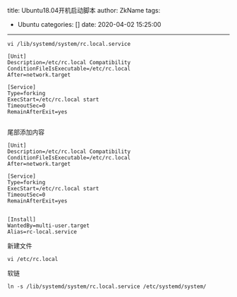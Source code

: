 title: Ubuntu18.04开机启动脚本
author: ZkName
tags:
  - Ubuntu
categories: []
date: 2020-04-02 15:25:00
---

```shell
vi /lib/systemd/system/rc.local.service

[Unit]
Description=/etc/rc.local Compatibility
ConditionFileIsExecutable=/etc/rc.local
After=network.target

[Service]
Type=forking
ExecStart=/etc/rc.local start
TimeoutSec=0
RemainAfterExit=yes


```

尾部添加内容
```shell
[Unit]
Description=/etc/rc.local Compatibility
ConditionFileIsExecutable=/etc/rc.local
After=network.target

[Service]
Type=forking
ExecStart=/etc/rc.local start
TimeoutSec=0
RemainAfterExit=yes


[Install]  
WantedBy=multi-user.target  
Alias=rc-local.service
```

新建文件
```shell
vi /etc/rc.local 
```

软链
```shell
ln -s /lib/systemd/system/rc.local.service /etc/systemd/system/
```
